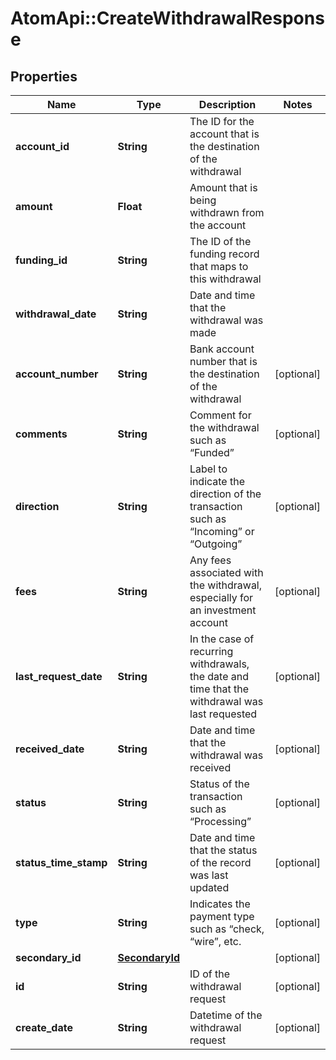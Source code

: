 # AtomApi::CreateWithdrawalResponse

## Properties
Name | Type | Description | Notes
------------ | ------------- | ------------- | -------------
**account_id** | **String** | The ID for the account that is the destination of the withdrawal | 
**amount** | **Float** | Amount that is being withdrawn from the account | 
**funding_id** | **String** | The ID of the funding record that maps to this withdrawal | 
**withdrawal_date** | **String** | Date and time that the withdrawal was made | 
**account_number** | **String** | Bank account number that is the destination of the withdrawal | [optional] 
**comments** | **String** | Comment for the withdrawal such as “Funded” | [optional] 
**direction** | **String** | Label to indicate the direction of the transaction such as “Incoming” or “Outgoing” | [optional] 
**fees** | **String** | Any fees associated with the withdrawal, especially for an investment account | [optional] 
**last_request_date** | **String** | In the case of recurring withdrawals, the date and time that the withdrawal was last requested | [optional] 
**received_date** | **String** | Date and time that the withdrawal was received | [optional] 
**status** | **String** | Status of the transaction such as “Processing” | [optional] 
**status_time_stamp** | **String** | Date and time that the status of the record was last updated | [optional] 
**type** | **String** | Indicates the payment type such as “check, “wire”, etc. | [optional] 
**secondary_id** | [**SecondaryId**](SecondaryId.md) |  | [optional] 
**id** | **String** | ID of the withdrawal request | [optional] 
**create_date** | **String** | Datetime of the withdrawal request | [optional] 



